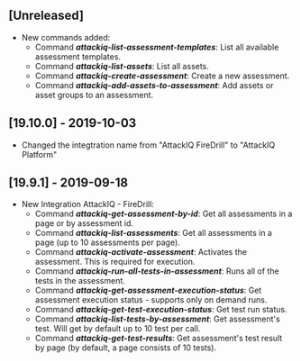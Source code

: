 ## [Unreleased]
 - New commands added:
    - Command ***attackiq-list-assessment-templates***: List all available assessment templates.
    - Command ***attackiq-list-assets***: List all assets.
    - Command ***attackiq-create-assessment***: Create a new assessment.
    - Command ***attackiq-add-assets-to-assessment***: Add assets or asset groups to an assessment.

## [19.10.0] - 2019-10-03
  - Changed the integtration name from "AttackIQ FireDrill" to "AttackIQ Platform"


## [19.9.1] - 2019-09-18
  - New Integration AttackIQ - FireDrill:
    - Command ***attackiq-get-assessment-by-id***: Get all assessments in a page or by assessment id.
    - Command ***attackiq-list-assessments***: Get all assessments in a page (up to 10 assessments per page).
    - Command ***attackiq-activate-assessment***: Activates the assessment. This is required for execution.
    - Command ***attackiq-run-all-tests-in-assessment***: Runs all of the tests in the assessment.
    - Command ***attackiq-get-assessment-execution-status***: Get assessment execution status - supports only on demand runs.
    - Command ***attackiq-get-test-execution-status***: Get test run status.
    - Command ***attackiq-list-tests-by-assessment***: Get assessment's test. Will get by default up to 10 test per call.
    - Command ***attackiq-get-test-results***: Get assessment's test result by page (by default, a page consists of 10 tests).
